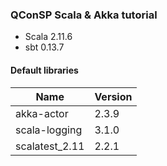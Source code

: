 ### QConSP Scala & Akka tutorial

+ Scala 2.11.6
+ sbt 0.13.7

#### Default libraries

|        Name        | Version |
|--------------------|---------|
| akka-actor         | 2.3.9   |
| scala-logging      | 3.1.0   |
| scalatest_2.11     | 2.2.1   |
